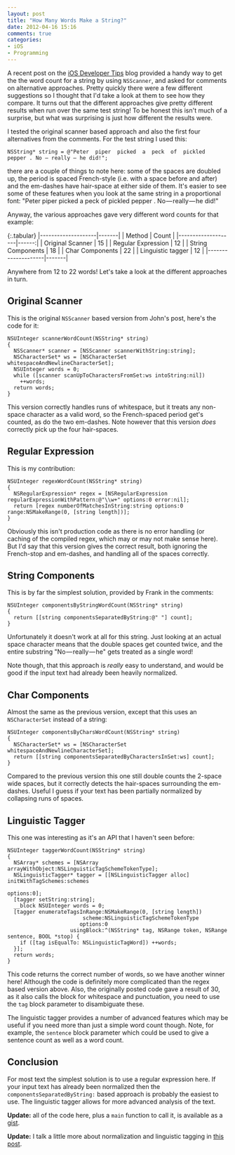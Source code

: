 ```yaml
---
layout: post
title: "How Many Words Make a String?"
date: 2012-04-16 15:16
comments: true
categories:
- iOS
- Programming
---
```


A recent post on the [iOS Developer Tips][DT] blog provided a handy way to get the the word count for a string by using `NSScanner`, and asked for comments on alternative approaches. Pretty quickly there were a few different suggestions so I thought that I'd take a look at them to see how they compare. It turns out that the different approaches give pretty different results when run over the same test string! To be honest this isn't much of a surprise, but what was surprising is just how different the results were.

I tested the original scanner based approach and also the first four alternatives from the comments. For the test string I used this:

```objc
NSString* string = @"Peter  piper  picked  a  peck  of  pickled  pepper . No — really — he did!";
```

there are a couple of things to note here: some of the spaces are doubled up, the period is spaced French-style (i.e. with a space before and after) and the em-dashes have hair-space at either side of them. It's easier to see some of these features when you look at the same string in a proportional font: "Peter  piper  picked  a  peck  of  pickled  pepper . No — really — he did!"

Anyway, the various approaches gave very different word counts for that example:

{:.tabular}
|--------------------|-------|
| Method             | Count |
|--------------------|------:|
| Original Scanner   |    15 |
| Regular Expression |    12 |
| String Components  |    18 |
| Char Components    |    22 |
| Linguistic tagger  |    12 |
|--------------------|-------|

Anywhere from 12 to 22 words! Let's take a look at the different approaches in turn.

## Original Scanner

This is the original `NSScanner` based version from John's post, here's the code for it:

```objc
NSUInteger scannerWordCount(NSString* string) 
{
  NSScanner* scanner = [NSScanner scannerWithString:string];
  NSCharacterSet* ws = [NSCharacterSet whitespaceAndNewlineCharacterSet];
  NSUInteger words = 0;
  while ([scanner scanUpToCharactersFromSet:ws intoString:nil])
    ++words;
  return words;
}
```

This version correctly handles runs of whitespace, but it treats any non-space character as a valid word, so the French-spaced period get's counted, as do the two em-dashes. Note however that this version *does* correctly pick up the four hair-spaces.

## Regular Expression

This is my contribution:

```objc
NSUInteger regexWordCount(NSString* string)
{
  NSRegularExpression* regex = [NSRegularExpression regularExpressionWithPattern:@"\\w+" options:0 error:nil];
  return [regex numberOfMatchesInString:string options:0 range:NSMakeRange(0, [string length])];
}
```

Obviously this isn't production code as there is no error handling (or caching of the compiled regex, which may or may not make sense here). But I'd say that this version gives the correct result, both ignoring the French-stop and em-dashes, and handling all of the spaces correctly.

## String Components

This is by far the simplest solution, provided by Frank in the comments:

```objc
NSUInteger componentsByStringWordCount(NSString* string)
{
  return [[string componentsSeparatedByString:@" "] count];
}
```

Unfortunately it doesn't work at all for this string. Just looking at an actual space character means that the double spaces get counted twice, and the entire substring "No — really — he" gets treated as a single word!

Note though, that this approach is *really* easy to understand, and would be good if the input text had already been heavily normalized.

## Char Components

Almost the same as the previous version, except that this uses an `NSCharacterSet` instead of a string:

```objc
NSUInteger componentsByCharsWordCount(NSString* string)
{
  NSCharacterSet* ws = [NSCharacterSet whitespaceAndNewlineCharacterSet];
  return [[string componentsSeparatedByCharactersInSet:ws] count];
}
```

Compared to the previous version this one still double counts the 2-space wide spaces, but it correctly detects the hair-spaces surrounding the em-dashes. Useful I guess if your text has been partially normalized by collapsing runs of spaces.

## Linguistic Tagger

This one was interesting as it's an API that I haven't seen before:

```objc
NSUInteger taggerWordCount(NSString* string)
{
  NSArray* schemes = [NSArray arrayWithObject:NSLinguisticTagSchemeTokenType];
  NSLinguisticTagger* tagger = [[NSLinguisticTagger alloc] initWithTagSchemes:schemes
                                                                      options:0];
  [tagger setString:string];
  __block NSUInteger words = 0;
  [tagger enumerateTagsInRange:NSMakeRange(0, [string length])
                        scheme:NSLinguisticTagSchemeTokenType
                       options:0
                    usingBlock:^(NSString* tag, NSRange token, NSRange sentence, BOOL *stop) {
    if ([tag isEqualTo: NSLinguisticTagWord]) ++words;
  }];
  return words;
}
```

This code returns the correct number of words, so we have another winner here! Although the code is definitely more complicated than the regex based version above. Also, the originally posted code gave a result of 30, as it also calls the block for whitespace and punctuation, you need to use the `tag` block parameter to disambiguate these.

The linguistic tagger provides a number of advanced features which may be useful if you need more than just a simple word count though. Note, for example, the `sentence` block parameter which could be used to give a sentence count as well as a word count.

## Conclusion

For most text the simplest solution is to use a regular expression here. If your input text has already been normalized then the `componentsSeparatedByString:` based approach is probably the easiest to use. The linguistic tagger allows for more advanced analysis of the text.

**Update:** all of the code here, plus a `main` function to call it, is available as a [gist][GG].

**Update:** I talk a little more about normalization and linguistic tagging in [this post][TP].

[DT]: http://iphonedevelopertips.com/data-file-management/count-the-number-of-words-in-an-string.html
[GG]: https://gist.github.com/2401251
[TP]: /2012/04/17/what-is-text-normalization

